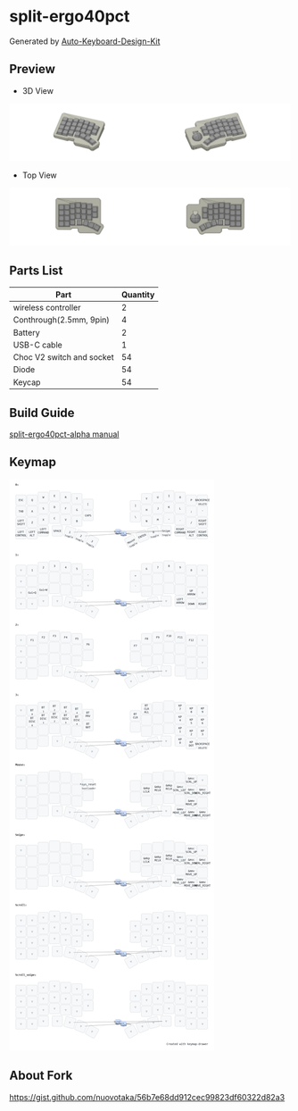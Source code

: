 # split-ergo40pct

Generated by [Auto-Keyboard-Design-Kit](https://auto-kdk.pages.dev/)

## Preview

- 3D View

![Case Preview](images/split-ergo40pct-case-preview.png)

- Top View

![Top View](images/split-ergo40pct-top-view.png)

## Parts List

| Part                      | Quantity |
| ------------------------- | -------- |
| wireless controller       | 2        |
| Conthrough(2.5mm, 9pin)   | 4        |
| Battery                   | 2        |
| USB-C cable               | 1        |
| Choc V2 switch and socket | 54       |
| Diode                     | 54       |
| Keycap                    | 54       |

## Build Guide

[split-ergo40pct-alpha manual](https://github.com/nuovotaka/split-ergo40pct-alpha/wiki/Production_Instructions)

## Keymap

![keymap](/images/keymap.png)

## About Fork
https://gist.github.com/nuovotaka/56b7e68dd912cec99823df60322d82a3
